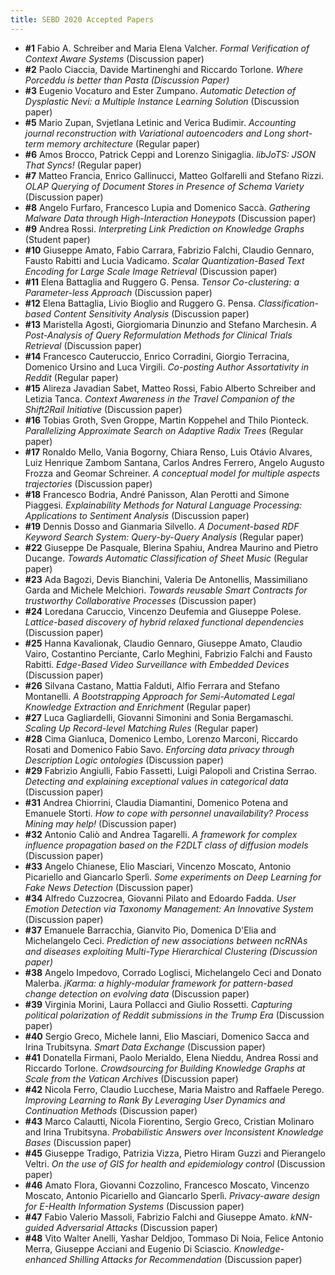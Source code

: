 ```yaml
---
title: SEBD 2020 Accepted Papers
---
```


 - **#1** Fabio A. Schreiber and Maria Elena Valcher. *Formal Verification of Context Aware Systems* (Discussion paper)
 - **#2** Paolo Ciaccia, Davide Martinenghi and Riccardo Torlone. *Where Porceddu is better than Pasta (Discussion Paper)* 
 - **#3** Eugenio Vocaturo and Ester Zumpano. *Automatic Detection of Dysplastic Nevi: a Multiple Instance Learning Solution* (Discussion paper)
 - **#5** Mario Zupan, Svjetlana Letinic and Verica Budimir. *Accounting journal reconstruction with Variational autoencoders and Long short-term memory architecture* (Regular paper)
 - **#6** Amos Brocco, Patrick Ceppi and Lorenzo Sinigaglia. *libJoTS: JSON That Syncs!* (Regular paper)
 - **#7** Matteo Francia, Enrico Gallinucci, Matteo Golfarelli and Stefano Rizzi. *OLAP Querying of Document Stores in Presence of Schema Variety* (Discussion paper)
 - **#8** Angelo Furfaro, Francesco Lupia and Domenico Saccà. *Gathering Malware Data through High-Interaction Honeypots* (Discussion paper)
 - **#9** Andrea Rossi. *Interpreting Link Prediction on Knowledge Graphs* (Student paper)
 - **#10** Giuseppe Amato, Fabio Carrara, Fabrizio Falchi, Claudio Gennaro, Fausto Rabitti and Lucia Vadicamo. *Scalar Quantization-Based Text Encoding for Large Scale Image Retrieval* (Discussion paper)
 - **#11** Elena Battaglia and Ruggero G. Pensa. *Tensor Co-clustering: a Parameter-less Approach* (Discussion paper)
 - **#12** Elena Battaglia, Livio Bioglio and Ruggero G. Pensa. *Classification-based Content Sensitivity Analysis* (Discussion paper)
 - **#13** Maristella Agosti, Giorgiomaria Dinunzio and Stefano Marchesin. *A Post-Analysis of Query Reformulation Methods for Clinical Trials Retrieval* (Discussion paper)
 - **#14** Francesco Cauteruccio, Enrico Corradini, Giorgio Terracina, Domenico Ursino and Luca Virgili. *Co-posting Author Assortativity in Reddit* (Regular paper)
 - **#15** Alireza Javadian Sabet, Matteo Rossi, Fabio Alberto Schreiber and Letizia Tanca. *Context Awareness in the Travel Companion of the Shift2Rail Initiative* (Discussion paper)
 - **#16** Tobias Groth, Sven Groppe, Martin Koppehel and Thilo Pionteck. *Parallelizing Approximate Search on Adaptive Radix Trees* (Regular paper)
 - **#17** Ronaldo Mello, Vania Bogorny, Chiara Renso, Luis Otávio Alvares, Luiz Henrique Zambom Santana, Carlos Andres Ferrero, Angelo Augusto Frozza and Geomar Schreiner. *A conceptual model for multiple aspects trajectories* (Discussion paper)
 - **#18** Francesco Bodria, André Panisson, Alan Perotti and Simone Piaggesi. *Explainability Methods for Natural Language Processing: Applications to Sentiment Analysis* (Discussion paper)
 - **#19** Dennis Dosso and Gianmaria Silvello. *A Document-based RDF Keyword Search System: Query-by-Query Analysis* (Regular paper)
 - **#22** Giuseppe De Pasquale, Blerina Spahiu, Andrea Maurino and Pietro Ducange. *Towards Automatic Classification of Sheet Music* (Regular paper)
 - **#23** Ada Bagozi, Devis Bianchini, Valeria De Antonellis, Massimiliano Garda and Michele Melchiori. *Towards reusable Smart Contracts for trustworthy Collaborative Processes* (Discussion paper)
 - **#24** Loredana Caruccio, Vincenzo Deufemia and Giuseppe Polese. *Lattice-based discovery of hybrid relaxed functional dependencies* (Discussion paper)
 - **#25** Hanna Kavalionak, Claudio Gennaro, Giuseppe Amato, Claudio Vairo, Costantino Perciante, Carlo Meghini, Fabrizio Falchi and Fausto Rabitti. *Edge-Based Video Surveillance with Embedded Devices* (Discussion paper)
 - **#26** Silvana Castano, Mattia Falduti, Alfio Ferrara and Stefano Montanelli. *A Bootstrapping Approach for Semi-Automated Legal Knowledge Extraction and Enrichment* (Regular paper)
 - **#27** Luca Gagliardelli, Giovanni Simonini and Sonia Bergamaschi. *Scaling Up Record-level Matching Rules* (Regular paper)
 - **#28** Cima Gianluca, Domenico Lembo, Lorenzo Marconi, Riccardo Rosati and Domenico Fabio Savo. *Enforcing data privacy through Description Logic ontologies* (Discussion paper)
 - **#29** Fabrizio Angiulli, Fabio Fassetti, Luigi Palopoli and Cristina Serrao. *Detecting and explaining exceptional values in categorical data* (Discussion paper)
 - **#31** Andrea Chiorrini, Claudia Diamantini, Domenico Potena and Emanuele Storti. *How to cope with personnel unavailability? Process Mining may help!* (Discussion paper)
 - **#32** Antonio Caliò and Andrea Tagarelli. *A framework for complex influence propagation based on the F2DLT class of diffusion models* (Discussion paper)
 - **#33** Angelo Chianese, Elio Masciari, Vincenzo Moscato, Antonio Picariello and Giancarlo Sperlì. *Some experiments on Deep Learning for Fake News Detection* (Discussion paper)
 - **#34** Alfredo Cuzzocrea, Giovanni Pilato and Edoardo Fadda. *User Emotion Detection via Taxonomy Management: An Innovative System* (Discussion paper)
 - **#37** Emanuele Barracchia, Gianvito Pio, Domenica D'Elia and Michelangelo Ceci. *Prediction of new associations between ncRNAs and diseases exploiting Multi-Type Hierarchical Clustering (Discussion paper)* 
 - **#38** Angelo Impedovo, Corrado Loglisci, Michelangelo Ceci and Donato Malerba. *jKarma: a highly-modular framework for pattern-based change detection on evolving data* (Discussion paper)
 - **#39** Virginia Morini, Laura Pollacci and Giulio Rossetti. *Capturing political polarization of Reddit submissions in the Trump Era* (Discussion paper)
 - **#40** Sergio Greco, Michele Ianni, Elio Masciari, Domenico Sacca and Irina Trubitsyna. *Smart Data Exchange* (Discussion paper)
 - **#41** Donatella Firmani, Paolo Merialdo, Elena Nieddu, Andrea Rossi and Riccardo Torlone. *Crowdsourcing for Building Knowledge Graphs at Scale from the Vatican Archives* (Discussion paper)
 - **#42** Nicola Ferro, Claudio Lucchese, Maria Maistro and Raffaele Perego. *Improving Learning to Rank By Leveraging User Dynamics and Continuation Methods* (Discussion paper)
 - **#43** Marco Calautti, Nicola Fiorentino, Sergio Greco, Cristian Molinaro and Irina Trubitsyna. *Probabilistic Answers over Inconsistent Knowledge Bases* (Discussion paper)
 - **#45** Giuseppe Tradigo, Patrizia Vizza, Pietro Hiram Guzzi and Pierangelo Veltri. *On the use of GIS for health and epidemiology control* (Discussion paper)
 - **#46** Amato Flora, Giovanni Cozzolino, Francesco Moscato, Vincenzo Moscato, Antonio Picariello and Giancarlo Sperlì. *Privacy-aware design for E-Health Information Systems* (Discussion paper)
 - **#47** Fabio Valerio Massoli, Fabrizio Falchi and Giuseppe Amato. *kNN-guided Adversarial Attacks* (Discussion paper)
 - **#48** Vito Walter Anelli, Yashar Deldjoo, Tommaso Di Noia, Felice Antonio Merra, Giuseppe Acciani and Eugenio Di Sciascio. *Knowledge-enhanced Shilling Attacks for Recommendation* (Discussion paper)
